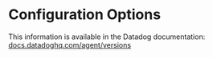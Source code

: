 # Configuration Options

This information is available in the Datadog documentation:<br>
[docs.datadoghq.com/agent/versions][1]

[1]: https://docs.datadoghq.com/agent/versions
